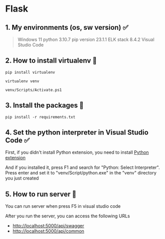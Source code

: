# Flask

## 1. My environments (os, sw version) ✅

> Windows 11
> python 3.10.7
> pip version 23.1.1
> ELK stack 8.4.2
> Visual Studio Code

## 2. How to install virtualenv 🤔

```shell
pip install virtualenv
```

```shell
virtualenv venv
```

```shell
venv/Scripts/Activate.ps1
```

## 3. Install the packages 📖

```shell
pip install -r requirements.txt
```

## 4. Set the python interpreter in Visual Studio Code ✅

First, if you didn't install Python extension, you need to install [Python extension](https://marketplace.visualstudio.com/items?itemName=ms-python.python)

And if you installed it, press F1 and search for "Python: Select Interpreter".  
Press enter and set it to "venv/Script/python.exe" in the "venv" directory you just created

## 5. How to run server 🤔

You can run server when press F5 in visual studio code

After you run the server, you can access the following URLs

* [http://localhost:5000/api/swagger](http://localhost:5000/api/swagger)
* [http://localhost:5000/api/common](http://localhost:5000/api/common)
